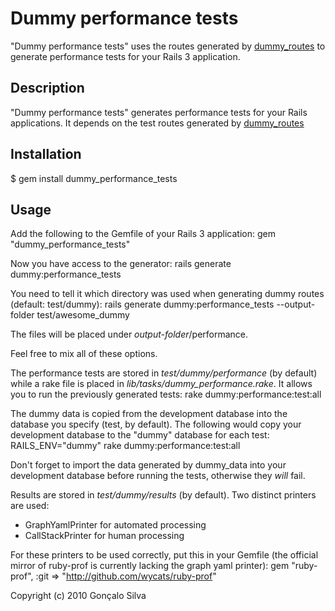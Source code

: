 # Dummy performance tests

"Dummy performance tests" uses the routes generated by [dummy\_routes](http://github.com/goncalossilva/dummy_routes) to generate performance tests for your Rails 3 application.

## Description

"Dummy performance tests" generates performance tests for your Rails applications. It depends on the test routes generated by [dummy\_routes](http://github.com/goncalossilva/dummy_routes) 

## Installation

$ gem install dummy\_performance\_tests

## Usage 

Add the following to the Gemfile of your Rails 3 application:
    gem "dummy_performance_tests"
    
Now you have access to the generator:
    rails generate dummy:performance_tests
    
You need to tell it which directory was used when generating dummy routes (default: test/dummy):
    rails generate dummy:performance_tests --output-folder test/awesome_dummy

The files will be placed under _output-folder_/performance.
    
Feel free to mix all of these options.

The performance tests are stored in _test/dummy/performance_ (by default) while a rake file is placed in _lib/tasks/dummy\_performance.rake_. It allows you to run the previously generated tests:
    rake dummy:performance:test:all
    
The dummy data is copied from the development database into the database you specify (test, by default). The following would copy your development database to the "dummy" database for each test:
    RAILS_ENV="dummy" rake dummy:performance:test:all

Don't forget to import the data generated by dummy\_data into your development database before running the tests, otherwise they _will_ fail.

Results are stored in _test/dummy/results_ (by default). Two distinct printers are used:
  - GraphYamlPrinter for automated processing
  - CallStackPrinter for human processing

For these printers to be used correctly, put this in your Gemfile (the official mirror of ruby-prof is currently lacking the graph yaml printer):
    gem "ruby-prof", :git => "http://github.com/wycats/ruby-prof"

Copyright (c) 2010 Gonçalo Silva
